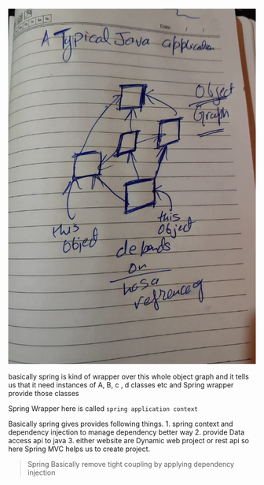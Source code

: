 
![img](java-application.png)


basically spring is kind of wrapper over this whole object graph and  it tells us that it need instances of A, B, c , d classes etc and Spring wrapper provide those classes


Spring Wrapper here is called `spring application context` 


Basically spring gives provides following things.
	1. spring context and dependency injection to manage dependency better way
	2. provide Data access api to java
	3. either website are Dynamic web project or rest api so here Spring MVC helps us to create project.

> Spring Basically remove tight coupling by applying dependency injection


